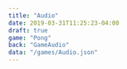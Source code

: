 ```yaml
---
title: "Audio"
date: 2019-03-31T11:25:23-04:00
draft: true
game: "Pong"
back: "GameAudio"
data: "/games/Audio.json"
---
```


